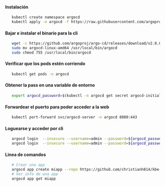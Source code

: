 #### Instalación

```bash
   kubectl create namespace argocd
   kubectl apply -n argocd -f https://raw.githubusercontent.com/argoproj/argo-cd/stable/manifests/install.yaml
```
#### Bajar e instalar el binario para la cli

```bash
   wget -c https://github.com/argoproj/argo-cd/releases/download/v2.8.0/argocd-linux-amd64
   sudo mv argocd-linux-amd64 /usr/local/bin/argocd
   sudo chmod 755 /usr/local/bin/argocd
```

#### Verificar que los pods estén corriendo 

```bash
   kubectl get pods -n argocd
```

#### Obtener la pass en una variable de entorno
```bash
   export argocd_password=$(kubectl -n argocd get secret argocd-initial-admin-secret -o jsonpath="{.data.password}" | base64 -d)
```

#### Forwardear el puerto para poder acceder a la web
```bash
   kubectl port-forward svc/argocd-server -n argocd 8080:443
```

#### Loguearse y acceder por cli
```bash
   argocd login  --insecure --username=admin --password=${argocd_password} localhost:8080
   argocd login  --insecure --username=admin --password=${argocd_password} localhost:8080
```

#### Linea de comandos
```bash
   # Crear una app
   argocd app create miapp --repo https://github.com/christianh814/kbe-apps.git --path 00-deploying-application --dest-namespace default --dest-server https://kubernetes.default.svc --directory-recurse
   # Ver info de una app
   argocd app get miapp
```

